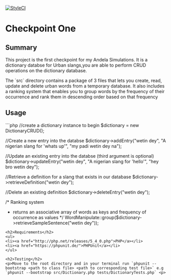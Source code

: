 [![StyleCI](https://styleci.io/repos/47273090/shield)](https://styleci.io/repos/47273090)
<h1><strong>Checkpoint One</strong></h1>
<h2>Summary</h2>
<p>This project is the first checkpoint for my Andela Simulations. It is a dictionary databse for Urban slangs,you are able to perform CRUD operations on the dictionary database.</p>
<p>The `src` directory contains a package of 3 files that lets you create, read, update and delete urban words from a temporary database. It also includes a ranking system that enables you to group words by the frequency of their occurrence and rank them in descending order based on that frequency </p>

<h2><strong>Usage</strong></h2>
```php
//create a dictionary instance to begin
$dictionary = new DictionaryCRUD();

//Create a new entry into the databse
$dictionary->addEntry("wetin dey", "A nigerian slang for 'whats up'", "my padi wetin dey na");

//Update an existing entry into the databse (third argument is optional)
$dictionary->updateEntry("wetin dey", "A nigerian slang for 'hello'", "hey bro wetin dey");

//Retrieve a definition for a slang that exists in our database
$dictionary->retrieveDefinition("wetin dey");

//Delete an existing definition
$dictionary->deleteEntry("wetin dey");

/* Ranking system
*  returns an associative array of words as keys and frequency of occurrence as values
*/
WordManipulate::group($dictionary->retrieveSampleSentence("wetin dey"));
```
<h2>Requirements</h2>
<ul>
<li><a href="http://php.net/releases/5_4_0.php">PHP</a></li>
<li><a href="https://phpunit.de/">PHPUnit</a></li>
</ul>

<h2>Testing</h2>
<p>Move to the root directory and in your terminal run `phpunit --bootstrap <path to class file> <path to corresponding test file>` e.g `phpunit --bootstrap src/Dictionary.php tests/DictionaryTests.php` <p>
